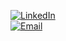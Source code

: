 [![LinkedIn](https://img.shields.io/badge/LinkedIn-Profile-0077b5?style=for-the-badge&logo=linkedin)](https://www.linkedin.com/in/blakegrachek)
<br>
<a href="mailto:b.m.grachek@gmail.com">
    <img src="https://img.shields.io/badge/Email-b.m.grachek@gmail.com-4C8B5C?style=for-the-badge&logo=gmail&logoColor=white" alt="Email" />
</a>
